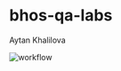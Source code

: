 # bhos-qa-labs
Aytan Khalilova

![workflow](https://github.com/aytankhalilova/bhos-qa-labs/actions/workflows/gradle.yml/badge.svg)


